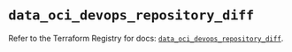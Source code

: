 # `data_oci_devops_repository_diff`

Refer to the Terraform Registry for docs: [`data_oci_devops_repository_diff`](https://registry.terraform.io/providers/hashicorp/oci/7.19.0/docs/data-sources/devops_repository_diff).
